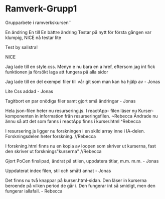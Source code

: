 # Ramverk-Grupp1
Grupparbete i ramverkskursen¨

En ändring
En till
En bättre ändring
Testar på nytt för första gången var klumpig, NICE
nå testar lite


Test by sallstra!


NICE 


Jag lade till en style.css. Menyn e nu bara en a href, eftersom jag int fick funktionen ja försökt laga att fungera på alla sidor


Jag lade till en del exempel filer till vår git som man kan ha hjälp av - Jonas


Lite Css addad - Jonas


Tagitbort en par onödiga filer samt gjort små ändringar - Jonas

Hela json-filen heter nu resursering.js. I reactApp- filen läser nu Kurser-komponenten in information från resurseringsfilen.
~Rebecca
Ändrade nu ännu så att det som fanns i reactApp finns i kurser.html
^Rebecca

I resursering.js ligger nu forskningen i en skild array inne i IA-delen. Forskningsdelen heter forskning.
//Rebecca

I forskning.html finns nu en kopia av loopen som skriver ut kurserna, fast den skriver ut forsknings"kurserna"
//Rebecca

Gjort PoCen finslipad, ändrat på stilen, uppdatera titlar, m.m. m.m. - Jonas

Uppdaterat index filen, stil och smått annat - Jonas

Det finns nu två knappar på kurser.html-sidan. Den läser in kurserna beroende på vilken period de går i. Den
fungerar int så smidigt, men den fungerar iallafall. - Rebecca